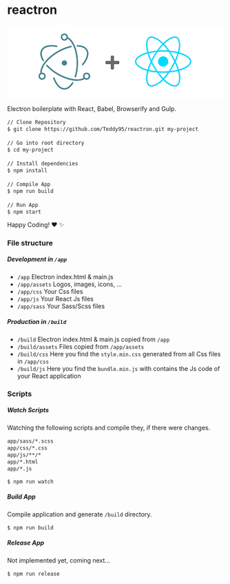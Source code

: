 # reactron

<div style="text-align: center;">
	<img src="app/assets/repo-header.jpg" alt="" />
</div>

Electron boilerplate with React, Babel, Browserify and Gulp.

```
// Clone Repository
$ git clone https://github.com/Teddy95/reactron.git my-project

// Go into root directory
$ cd my-project

// Install dependencies
$ npm install

// Compile App
$ npm run build

// Run App
$ npm start
```

Happy Coding! :heart: :sparkles:

### File structure

##### Development in `/app`

- `/app` Electron index.html & main.js
- `/app/assets` Logos, images, icons, ...
- `/app/css` Your Css files
- `/app/js` Your React Js files
- `/app/sass` Your Sass/Scss files

##### Production in `/build`
- `/build` Electron index.html & main.js copied from `/app`
- `/build/assets` Files copied from `/app/assets`
- `/build/css` Here you find the `style.min.css` generated from all Css files in `/app/css`
- `/build/js` Here you find the `bundle.min.js` with contains the Js code of your React application

### Scripts

##### Watch Scripts

Watching the following scripts and compile they, if there were changes.

```
app/sass/*.scss
app/css/*.css
app/js/**/*
app/*.html
app/*.js
```

```
$ npm run watch
```

##### Build App

Compile application and generate `/build` directory.

```
$ npm run build
```

##### Release App

Not implemented yet, coming next...

```
$ npm run release
```
